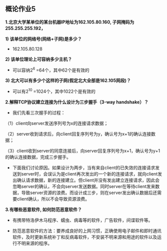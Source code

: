 ## 概论作业5
**1.北京大学某单位的某台机器IP地址为162.105.80.160, 子网掩码为255.255.255.192，**

**1) 该单位的网络号(网络+子网)是多少？**

- 162.105.80.128

**2) 该单位理论上可容纳多少主机？**

- 可以容纳2<sup>6 </sup>=64个，其中62个是有效的
 
**3) 北大可以有多少个这样的子网(假定北大全部是162.105网段)？**

- 可以有2<sup>10 </sup> =1024个，其中1022个是有效的
 
**2.解释TCP协议建立连接为什么设计为三步握手（3-way handshake）？**

- 我们先看三次握手的过程：

（1）client向server发送序列号为x的连接请求数据；

（2）server收到请求后，向client回复序列号为y，确认号为x+1的确认连接数据；

（3）client收到server的同意连接后，向server回复序列号为x+1，确认号为y+1的确认连接数据，完成三步握手。

- 下面我们讨论原因。如果设计为两步，当有来自client的已失效的连接请求发送到server时，会误认为是client再次发出的一个新的连接请求，就向client发出确认请求数据，新的连接建立。但client并没有发出建立连接请求，因此会忽略server的确认，不会向server发送数据。同时server在等待client发来数据，导致server资源的浪费。而设计成三步，则在server发出确认数据后还需要client确认，所以不会导致资源浪费。

**3.有哪些恶意软件, 如何防范恶意软件？**

- 有携带特洛伊木马程序、蠕虫、病毒等的软件，广告软件，间谍软件等。

- 防范恶意软件的方法：要养成良好的上网习惯，正确使用电子邮件和即时通讯软件，及时更新系统补丁和反病毒软件，不安装不明来源和用途的软件以及运行不明来源的程序。
